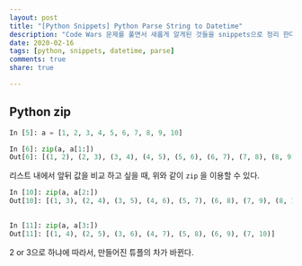 ```yaml
---
layout: post
title: "[Python Snippets] Python Parse String to Datetime"
description: "Code Wars 문제를 풀면서 새롭게 알게된 것들을 snippets으로 정리 한다."
date: 2020-02-16
tags: [python, snippets, datetime, parse]
comments: true
share: true

---
```




## Python zip

```python
In [5]: a = [1, 2, 3, 4, 5, 6, 7, 8, 9, 10]

In [6]: zip(a, a[1:])
Out[6]: [(1, 2), (2, 3), (3, 4), (4, 5), (5, 6), (6, 7), (7, 8), (8, 9), (9, 10)]

```

리스트 내에서 앞뒤 값을 비교 하고 싶을 때, 위와 같이 `zip` 을 이용할 수 있다.



```python
In [10]: zip(a, a[2:])
Out[10]: [(1, 3), (2, 4), (3, 5), (4, 6), (5, 7), (6, 8), (7, 9), (8, 10)]

  
In [11]: zip(a, a[3:])
Out[11]: [(1, 4), (2, 5), (3, 6), (4, 7), (5, 8), (6, 9), (7, 10)]

```

 2 or 3으로 하냐에 따라서, 만들어진 튜플의 차가 바뀐다.